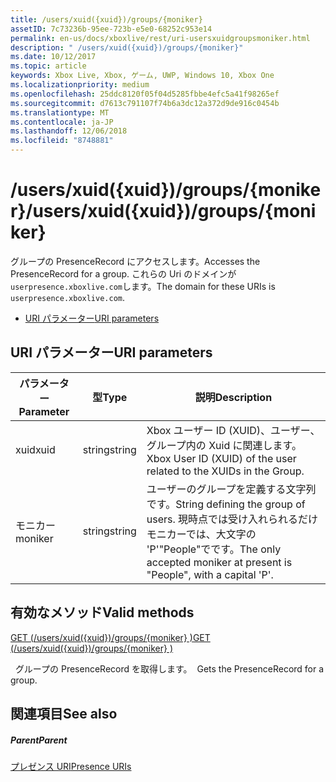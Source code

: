 ```yaml
---
title: /users/xuid({xuid})/groups/{moniker}
assetID: 7c73236b-95ee-723b-e5e0-68252c953e14
permalink: en-us/docs/xboxlive/rest/uri-usersxuidgroupsmoniker.html
description: " /users/xuid({xuid})/groups/{moniker}"
ms.date: 10/12/2017
ms.topic: article
keywords: Xbox Live, Xbox, ゲーム, UWP, Windows 10, Xbox One
ms.localizationpriority: medium
ms.openlocfilehash: 25ddc8120f05f04d5285fbbe4efc5a41f98265ef
ms.sourcegitcommit: d7613c791107f74b6a3dc12a372d9de916c0454b
ms.translationtype: MT
ms.contentlocale: ja-JP
ms.lasthandoff: 12/06/2018
ms.locfileid: "8748881"
---
```

# <a name="usersxuidxuidgroupsmoniker"></a><span data-ttu-id="94cfc-104">/users/xuid({xuid})/groups/{moniker}</span><span class="sxs-lookup"><span data-stu-id="94cfc-104">/users/xuid({xuid})/groups/{moniker}</span></span>
<span data-ttu-id="94cfc-105">グループの PresenceRecord にアクセスします。</span><span class="sxs-lookup"><span data-stu-id="94cfc-105">Accesses the PresenceRecord for a group.</span></span> <span data-ttu-id="94cfc-106">これらの Uri のドメインが`userpresence.xboxlive.com`します。</span><span class="sxs-lookup"><span data-stu-id="94cfc-106">The domain for these URIs is `userpresence.xboxlive.com`.</span></span>
 
  * [<span data-ttu-id="94cfc-107">URI パラメーター</span><span class="sxs-lookup"><span data-stu-id="94cfc-107">URI parameters</span></span>](#ID4EV)
 
<a id="ID4EV"></a>

 
## <a name="uri-parameters"></a><span data-ttu-id="94cfc-108">URI パラメーター</span><span class="sxs-lookup"><span data-stu-id="94cfc-108">URI parameters</span></span>
 
| <span data-ttu-id="94cfc-109">パラメーター</span><span class="sxs-lookup"><span data-stu-id="94cfc-109">Parameter</span></span>| <span data-ttu-id="94cfc-110">型</span><span class="sxs-lookup"><span data-stu-id="94cfc-110">Type</span></span>| <span data-ttu-id="94cfc-111">説明</span><span class="sxs-lookup"><span data-stu-id="94cfc-111">Description</span></span>| 
| --- | --- | --- | 
| <span data-ttu-id="94cfc-112">xuid</span><span class="sxs-lookup"><span data-stu-id="94cfc-112">xuid</span></span>| <span data-ttu-id="94cfc-113">string</span><span class="sxs-lookup"><span data-stu-id="94cfc-113">string</span></span>| <span data-ttu-id="94cfc-114">Xbox ユーザー ID (XUID)、ユーザー、グループ内の Xuid に関連します。</span><span class="sxs-lookup"><span data-stu-id="94cfc-114">Xbox User ID (XUID) of the user related to the XUIDs in the Group.</span></span>| 
| <span data-ttu-id="94cfc-115">モニカー</span><span class="sxs-lookup"><span data-stu-id="94cfc-115">moniker</span></span>| <span data-ttu-id="94cfc-116">string</span><span class="sxs-lookup"><span data-stu-id="94cfc-116">string</span></span>| <span data-ttu-id="94cfc-117">ユーザーのグループを定義する文字列です。</span><span class="sxs-lookup"><span data-stu-id="94cfc-117">String defining the group of users.</span></span> <span data-ttu-id="94cfc-118">現時点では受け入れられるだけモニカーでは、大文字の 'P'"People"でです。</span><span class="sxs-lookup"><span data-stu-id="94cfc-118">The only accepted moniker at present is "People", with a capital 'P'.</span></span>| 
  
<a id="ID4E4B"></a>

 
## <a name="valid-methods"></a><span data-ttu-id="94cfc-119">有効なメソッド</span><span class="sxs-lookup"><span data-stu-id="94cfc-119">Valid methods</span></span>

[<span data-ttu-id="94cfc-120">GET (/users/xuid({xuid})/groups/{moniker} )</span><span class="sxs-lookup"><span data-stu-id="94cfc-120">GET (/users/xuid({xuid})/groups/{moniker} )</span></span>](uri-usersxuidgroupsmonikerget.md)

<span data-ttu-id="94cfc-121">&nbsp;&nbsp;グループの PresenceRecord を取得します。</span><span class="sxs-lookup"><span data-stu-id="94cfc-121">&nbsp;&nbsp;Gets the PresenceRecord for a group.</span></span>
 
<a id="ID4EHC"></a>

 
## <a name="see-also"></a><span data-ttu-id="94cfc-122">関連項目</span><span class="sxs-lookup"><span data-stu-id="94cfc-122">See also</span></span>
 
<a id="ID4EJC"></a>

 
##### <a name="parent"></a><span data-ttu-id="94cfc-123">Parent</span><span class="sxs-lookup"><span data-stu-id="94cfc-123">Parent</span></span> 

[<span data-ttu-id="94cfc-124">プレゼンス URI</span><span class="sxs-lookup"><span data-stu-id="94cfc-124">Presence URIs</span></span>](atoc-reference-presence.md)

   